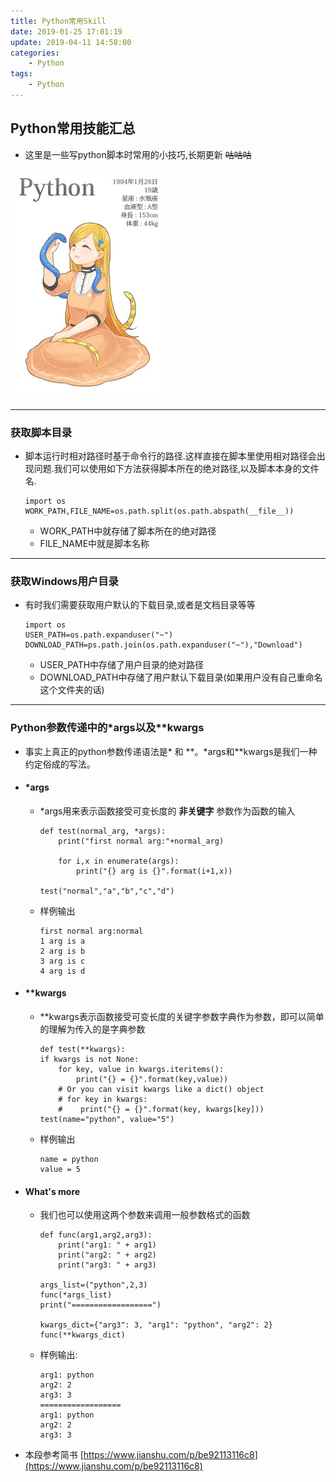 ```yaml
---
title: Python常用Skill
date: 2019-01-25 17:01:19
update: 2019-04-11 14:58:00
categories:
    - Python
tags:
    - Python
---
```

## Python常用技能汇总
* 这里是一些写python脚本时常用的小技巧,长期更新
~~咕咕咕~~

![Python娘,来源于萌娘百科](Python.jpg)

<!--more-->

---
### 获取脚本目录

* 脚本运行时相对路径时基于命令行的路径.这样直接在脚本里使用相对路径会出现问题.我们可以使用如下方法获得脚本所在的绝对路径,以及脚本本身的文件名.
    ```
    import os
    WORK_PATH,FILE_NAME=os.path.split(os.path.abspath(__file__))
    ```
    * WORK_PATH中就存储了脚本所在的绝对路径
    * FILE_NAME中就是脚本名称

---
### 获取Windows用户目录
* 有时我们需要获取用户默认的下载目录,或者是文档目录等等
    ```
    import os
    USER_PATH=os.path.expanduser("~")
    DOWNLOAD_PATH=ps.path.join(os.path.expanduser("~"),"Download")
    ```
    * USER_PATH中存储了用户目录的绝对路径
    * DOWNLOAD_PATH中存储了用户默认下载目录(如果用户没有自己重命名这个文件夹的话)

---
### Python参数传递中的*args以及**kwargs
* 事实上真正的python参数传递语法是* 和 **。*args和\*\*kwargs是我们一种约定俗成的写法。


* #### *args
    * *args用来表示函数接受可变长度的 __非关键字__ 参数作为函数的输入
        ```
        def test(normal_arg, *args):
            print("first normal arg:"+normal_arg)

            for i,x in enumerate(args):
                print("{} arg is {}".format(i+1,x))
        
        test("normal","a","b","c","d")
        ```

    * 样例输出
        ```
        first normal arg:normal
        1 arg is a
        2 arg is b
        3 arg is c
        4 arg is d
        ```

* #### **kwargs
    * **kwargs表示函数接受可变长度的关键字参数字典作为参数，即可以简单的理解为传入的是字典参数
        ```
        def test(**kwargs):
        if kwargs is not None:
            for key, value in kwargs.iteritems():
                print("{} = {}".format(key,value))
            # Or you can visit kwargs like a dict() object
            # for key in kwargs:
            #    print("{} = {}".format(key, kwargs[key]))
        test(name="python", value="5")
        ```
    * 样例输出
        ```
        name = python
        value = 5
        ```

* #### What's more
    * 我们也可以使用这两个参数来调用一般参数格式的函数
        ```
        def func(arg1,arg2,arg3):
            print("arg1: " + arg1)
            print("arg2: " + arg2)
            print("arg3: " + arg3)
        
        args_list=("python",2,3)
        func(*args_list)
        print("==================")

        kwargs_dict={"arg3": 3, "arg1": "python", "arg2": 2}
        func(**kwargs_dict)
        ```

    * 样例输出:

        ```
        arg1: python
        arg2: 2
        arg3: 3
        ==================
        arg1: python
        arg2: 2
        arg3: 3
        ```

* 本段参考简书 [https://www.jianshu.com/p/be92113116c8](https://www.jianshu.com/p/be92113116c8)
